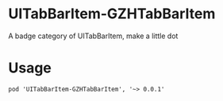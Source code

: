 # UITabBarItem-GZHTabBarItem

A badge category of UITabBarItem, make a little dot

# Usage

`pod 'UITabBarItem-GZHTabBarItem', '~> 0.0.1'`
